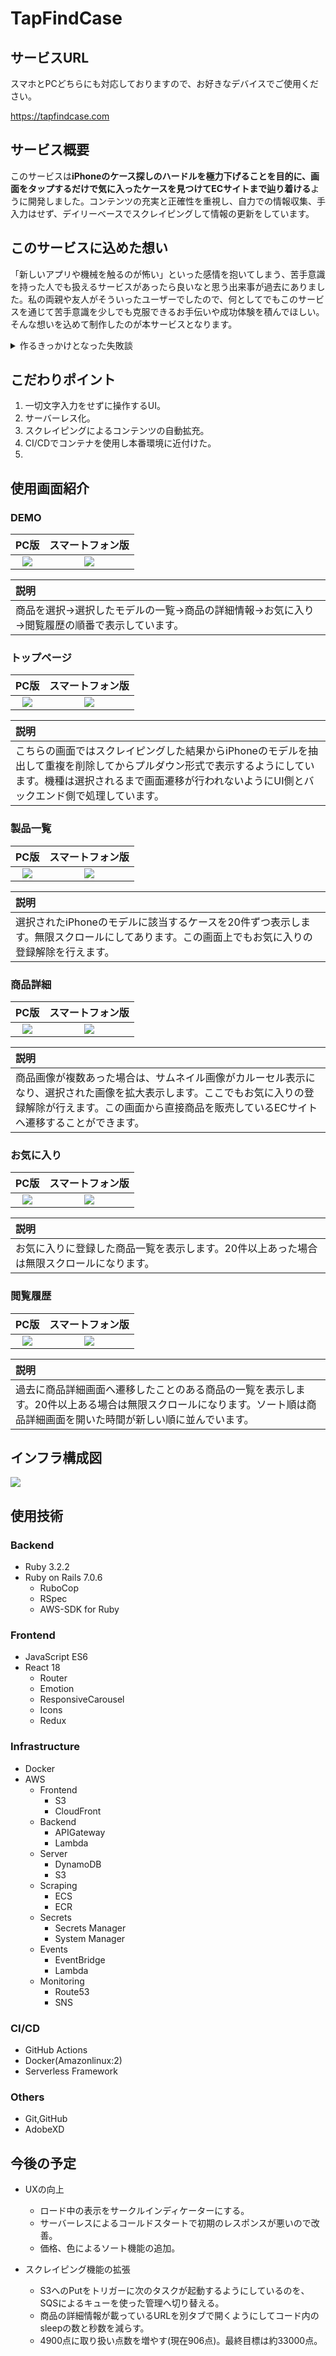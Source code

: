 # TapFindCase

## サービスURL

スマホとPCどちらにも対応しておりますので、お好きなデバイスでご使用ください。

https://tapfindcase.com

## サービス概要

このサービスは**iPhoneのケース探しのハードルを極力下げることを目的に、画面をタップするだけで気に入ったケースを見つけてECサイトまで辿り着ける**ように開発しました。コンテンツの充実と正確性を重視し、自力での情報収集、手入力はせず、デイリーベースでスクレイピングして情報の更新をしています。

## このサービスに込めた想い

「新しいアプリや機械を触るのが怖い」といった感情を抱いてしまう、苦手意識を持った人でも扱えるサービスがあったら良いなと思う出来事が過去にありました。私の両親や友人がそういったユーザーでしたので、何としてでもこのサービスを通じて苦手意識を少しでも克服できるお手伝いや成功体験を積んでほしい。そんな想いを込めて制作したのが本サービスとなります。

<details>

<summary>作るきっかけとなった失敗談</summary>

<br>

スマートフォンの使用割合がLINE8割、電話2割の私の家族が、自力でiPhoneケースを購入しようとしました。本来欲しかったのは「iPhone 13 Pro」のケースでしたが、「iPhone 13」のケースを購入(以下写真参照)してしまいました。
検索キーワードが足りなかったのか、おすすめに出てくる商品を見ていくうちに別のモデルの商品を案内されていたようです。この失敗を機にさらにWEBサイトやスマホ操作に対して苦手意識を持ってしまいました。そこを何とかしてあげたいと思ったのが本サービスのきっかけです。

<img src="./documents/IMG_0414.jpeg" width="400px" />

</details>

## こだわりポイント

1. 一切文字入力をせずに操作するUI。
2. サーバーレス化。
3. スクレイピングによるコンテンツの自動拡充。
4. CI/CDでコンテナを使用し本番環境に近付けた。
5. 

## 使用画面紹介

### DEMO

|PC版|スマートフォン版|
|:-----------:|:-----------:|
|<img src="./documents/pc_demo.gif">|<img src="./documents/iphone_demo.gif">|

|説明|
|:---|
|商品を選択→選択したモデルの一覧→商品の詳細情報→お気に入り→閲覧履歴の順番で表示しています。|

### トップページ

|PC版|スマートフォン版|
|:-----------:|:-----------:|
|<img src="./documents/pc_top.png">|<img src="./documents/iphone_top.PNG">|

|説明|
|:---|
|こちらの画面ではスクレイピングした結果からiPhoneのモデルを抽出して重複を削除してからプルダウン形式で表示するようにしています。機種は選択されるまで画面遷移が行われないようにUI側とバックエンド側で処理しています。|

### 製品一覧

|PC版|スマートフォン版|
|:-----------:|:-----------:|
|<img src="./documents/pc_products_list.png">|<img src="./documents/iphone_products_list.PNG">|

|説明|
|:---|
|選択されたiPhoneのモデルに該当するケースを20件ずつ表示します。無限スクロールにしてあります。この画面上でもお気に入りの登録解除を行えます。|

### 商品詳細

|PC版|スマートフォン版|
|:-----------:|:-----------:|
|<img src="./documents/pc_detail.png">|<img src="./documents/iphone_detail.PNG">|

|説明|
|:---|
|商品画像が複数あった場合は、サムネイル画像がカルーセル表示になり、選択された画像を拡大表示します。ここでもお気に入りの登録解除が行えます。この画面から直接商品を販売しているECサイトへ遷移することができます。|

### お気に入り

|PC版|スマートフォン版|
|:-----------:|:-----------:|
|<img src="./documents/pc_favorites_list.png">|<img src="./documents/iphone_favorites_list.PNG">|

|説明|
|:---|
|お気に入りに登録した商品一覧を表示します。20件以上あった場合は無限スクロールになります。|

### 閲覧履歴

|PC版|スマートフォン版|
|:-----------:|:-----------:|
|<img src="./documents/pc_histories_list.png">|<img src="./documents/iphone_histories_list.PNG">|

|説明|
|:---|
|過去に商品詳細画面へ遷移したことのある商品の一覧を表示します。20件以上ある場合は無限スクロールになります。ソート順は商品詳細画面を開いた時間が新しい順に並んでいます。|

## インフラ構成図

<img src="./documents/TapFindCase.drawio.png">

## 使用技術

### Backend

- Ruby 3.2.2
- Ruby on Rails 7.0.6
  - RuboCop
  - RSpec
  - AWS-SDK for Ruby

### Frontend

- JavaScript ES6
- React 18
  - Router
  - Emotion
  - ResponsiveCarousel
  - Icons
  - Redux

### Infrastructure

- Docker
- AWS
  - Frontend
    - S3
    - CloudFront
  - Backend
    - APIGateway
    - Lambda
  - Server
    - DynamoDB
    - S3
  - Scraping
    - ECS
    - ECR
  - Secrets
    - Secrets Manager
    - System Manager
  - Events
    - EventBridge
    - Lambda
  - Monitoring
    - Route53
    - SNS

### CI/CD

- GitHub Actions
- Docker(Amazonlinux:2)
- Serverless Framework

### Others

- Git,GitHub
- AdobeXD

## 今後の予定

- UXの向上
  - ロード中の表示をサークルインディケーターにする。
  - サーバーレスによるコールドスタートで初期のレスポンスが悪いので改善。
  - 価格、色によるソート機能の追加。

- スクレイピング機能の拡張
  - S3へのPutをトリガーに次のタスクが起動するようにしているのを、SQSによるキューを使った管理へ切り替える。
  - 商品の詳細情報が載っているURLを別タブで開くようにしてコード内のsleepの数と秒数を減らす。
  - 4900点に取り扱い点数を増やす(現在906点)。最終目標は約33000点。
